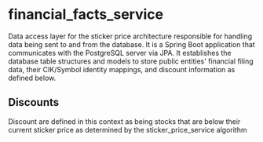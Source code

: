# financial_facts_service

Data access layer for the sticker price architecture responsible for handling data being sent to and from the database. It is a Spring Boot application that communicates with the PostgreSQL server via JPA. It establishes the database table structures and models to store public entities' financial filing data, their CIK/Symbol identity mappings, and discount information as defined below. 

## Discounts
Discount are defined in this context as being stocks that are below their current sticker price as determined by the sticker_price_service algorithm
